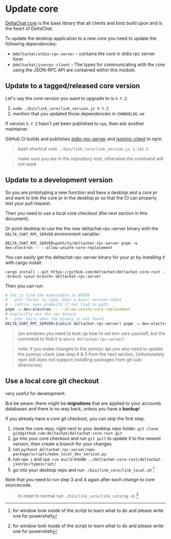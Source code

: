 # Update core

[DeltaChat core](https://github.com/deltachat/deltachat-core-rust) is the base library that all clients and bots build upon and is the heart of DeltaChat.

To update the desktop application to a new core you need to update the following dependencies:

- `@deltachat/stdio-rpc-server` - contains the core in stdio rpc server form
- `@deltachat/jsonrpc-client` - The types for communicating with the core using the JSON-RPC API are contained within this module.

## Update to a tagged/released core version

Let's say the core version you want to upgrade to is `X.Y.Z`.

1. `node ./bin/link_core/link_version.js X.Y.Z`
2. mention that you updated those dependencies in `CHANGELOG.md`

If version `X.Y.Z` hasn't yet been published to `npm`, then ask another maintainer.

GitHub CI builds and publishes [stdio-rpc-server](https://github.com/deltachat/deltachat-core-rust/actions/workflows/deltachat-rpc-server.yml) and [jsonrpc-client](https://github.com/deltachat/deltachat-core-rust/actions/workflows/jsonrpc-client-npm-package.yml) to npm.

> bash shortcut `node ./bin/link_core/link_version.js 1.142.2`

> make sure you are in the repository root, otherwise the command will not work

## Update to a development version

So you are prototyping a new function and have a desktop and a core pr and want to link the core pr in the desktop pr so that the CI can properly test your pull request.

Then you need to use a local core checkout (the next section in this document).

Or point desktop to use the the new deltachat-rpc-server binary with the `DELTA_CHAT_RPC_SERVER` environment variable:

```
DELTA_CHAT_RPC_SERVER=path/to/deltachat-rpc-server pnpm -w dev:electron -- --allow-unsafe-core-replacement
```

You can easily get the deltachat-rpc-server binary for your pr by installing it with cargo install:

```
cargo install --git https://github.com/deltachat/deltachat-core-rust --branch <your-branch> deltachat-rpc-server
```

Then you can run:

```sh
# let it find the executable in $PATH
# - pro: faster to type, does a basic version check
# - contra: uses prebuild if not find in path
pnpm -w dev:electron -- --allow-unsafe-core-replacement
# explicitly set the rpc binary
# - pro: fails when the binary is not found
DELTA_CHAT_RPC_SERVER=$(which deltachat-rpc-server) pnpm -w dev:electron -- --allow-unsafe-core-replacement
```

> (on windows you need to look up how to set env vars yourself, but the command to find it is `where deltachat-rpc-server`)

> note: if you make changes to the jsonrpc api you also need to update the jsonrpc client (see step 4 & 5 from the next section, Unfortunately npm still does not support installing packages from git sub-directories)

## Use a local core git checkout

very useful for development. 

But be aware: there might be **migrations** that are applied to your accounts databases and there is no way back, unless you have a **backup**!

If you already have a core git checkout, you can skip the first step.

1. clone the core repo, right next to your desktop repo folder: `git clone git@github.com:deltachat/deltachat-core-rust.git`
2. go into your core checkout and run `git pull` to update it to the newest version, then create a branch for your changes
3. run `python3 deltachat-rpc-server/npm-package/scripts/make_local_dev_version.py`
4. run `npm i` and `npm run build` inside `../deltachat-core-rust/deltachat-jsonrpc/typescript/`
5. go into your desktop repo and run `./bin/link_core/link_local.sh` [^1]

Note that you need to run step 3 and 4 again after each change to core sourcecode.

> to reset to normal run `./bin/link_core/link_catalog.sh` [^1]

[^1]: for window look inside of the script to learn what to do and please write one for powershell

